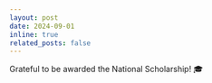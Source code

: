 ```yaml
---
layout: post
date: 2024-09-01
inline: true
related_posts: false
---
```



Grateful to be awarded the National Scholarship! 🎓
